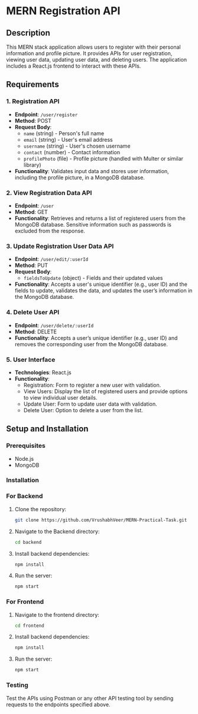 # MERN Registration API

## Description

This MERN stack application allows users to register with their personal information and profile picture. It provides APIs for user registration, viewing user data, updating user data, and deleting users. The application includes a React.js frontend to interact with these APIs.

## Requirements

### 1. Registration API

- **Endpoint**: `/user/register`
- **Method**: POST
- **Request Body**:
  - `name` (string) - Person's full name
  - `email` (string) - User's email address
  - `username` (string) - User's chosen username
  - `contact` (number) - Contact information
  - `profilePhoto` (file) - Profile picture (handled with Multer or similar library)
- **Functionality**: Validates input data and stores user information, including the profile picture, in a MongoDB database.

### 2. View Registration Data API

- **Endpoint**: `/user`
- **Method**: GET
- **Functionality**: Retrieves and returns a list of registered users from the MongoDB database. Sensitive information such as passwords is excluded from the response.

### 3. Update Registration User Data API

- **Endpoint**: `/user/edit/:userId`
- **Method**: PUT
- **Request Body**:
  - `fieldsToUpdate` (object) - Fields and their updated values
- **Functionality**: Accepts a user's unique identifier (e.g., user ID) and the fields to update, validates the data, and updates the user’s information in the MongoDB database.

### 4. Delete User API

- **Endpoint**: `/user/delete/:userId`
- **Method**: DELETE
- **Functionality**: Accepts a user’s unique identifier (e.g., user ID) and removes the corresponding user from the MongoDB database.

### 5. User Interface

- **Technologies**: React.js
- **Functionality**:
  - Registration: Form to register a new user with validation.
  - View Users: Display the list of registered users and provide options to view individual user details.
  - Update User: Form to update user data with validation.
  - Delete User: Option to delete a user from the list.

## Setup and Installation

### Prerequisites

- Node.js
- MongoDB

### Installation
### For Backend

1. Clone the repository:
   ```bash
   git clone https://github.com/VrushabhVeer/MERN-Practical-Task.git
   
2. Navigate to the Backend directory:
   ```bash
   cd backend
   
3. Install backend dependencies:
   ```bash
   npm install
   
4. Run the server:
   ```bash
   npm start

### For Frontend
   
1. Navigate to the frontend directory:
   ```bash
   cd frontend
   
2. Install backend dependencies:
   ```bash
   npm install
   
3. Run the server:
   ```bash
   npm start

### Testing
Test the APIs using Postman or any other API testing tool by sending requests to the endpoints specified above.
